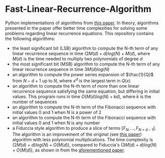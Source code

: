 # Fast-Linear-Recurrence-Algorithm
Python implementations of algorithms from [this paper](https://inria.hal.science/hal-02917827/document). In theory, algorithms presented in the paper offer better time complexities for solving some problems regarding linear recurrence equations.
This repository contains the following algorithms:
* the least significant bit (LSB) algorithm to compute the N-th term of any linear recurrence sequence in time $(2M(d) + d)log(N) + M(d)$, where $M(d)$ is the time needed to multiply two polynomials of degree $d$
* the most significant bit (MSB) algorithm to compute the N-th term of any linear recurrence sequence in time $3M(d)log(N)$
* an algorithm to compute the power series expansion of $\frac{1}{Q}$ from $N - d + 1$ up to $N$, where $x^d$ is the largest term in $Q(x)$
* an algorithm to compute the N-th term of more than one linear recurrence sequence satisfying the same equation, but differing in initial values. This program runs in time $O(M(d)log(N) + kd)$, where $k$ is the number of sequences
* an algorithm to compute the N-th term of the Fibonacci sequence with initial values 0 and 1 when N is a power of 2
* an algorithm to compute the N-th term of the Fibonacci sequence with initial values 0 and 1 when N is any number
* a Fiduccia style algorithm to produce a slice of terms $[F_N, \ldots, F_{N + d - 1}]$. The algorithm is an improvement of the original (see [this paper](https://epubs.siam.org/doi/10.1137/0214007)) algorithm with less polynomial multiplications. The time complexity is $(2M(d) + d) log(N) + O(M(d))$, compared to Fiduccia's $(3M(d) + d) log(N) + O(M(d))$, as shown in from the [aforementioned paper](https://inria.hal.science/hal-02917827/document).
